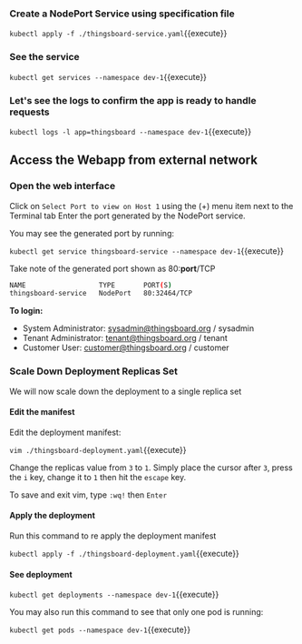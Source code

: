 ### Create a NodePort Service using specification file

`kubectl apply -f ./thingsboard-service.yaml`{{execute}}

### See the service

`kubectl get services --namespace dev-1`{{execute}}

### Let's see the logs to confirm the app is ready to handle requests

`kubectl logs -l app=thingsboard --namespace dev-1`{{execute}}

## Access the Webapp from external network

### Open the web interface

Click on `Select Port to view on Host 1` using the (+) menu item next to the Terminal tab
Enter the port generated by the NodePort service.

You may see the generated port by running:

`kubectl get service thingsboard-service --namespace dev-1`{{execute}}

Take note of the generated port shown as 80:**port**/TCP

```bash
NAME                  TYPE       PORT(S)
thingsboard-service   NodePort   80:32464/TCP
```

**To login:**

- System Administrator: sysadmin@thingsboard.org / sysadmin
- Tenant Administrator: tenant@thingsboard.org / tenant
- Customer User: customer@thingsboard.org / customer

### Scale Down Deployment Replicas Set

We will now scale down the deployment to a single replica set

#### Edit the manifest

Edit the deployment manifest:

`vim ./thingsboard-deployment.yaml`{{execute}}

Change the replicas value from `3` to `1`. Simply place the cursor after `3`, press the `i` key, change it to `1` then hit the `escape` key.

To save and exit vim, type `:wq!` then `Enter`

#### Apply the deployment

Run this command to re apply the deployment manifest

`kubectl apply -f ./thingsboard-deployment.yaml`{{execute}}

#### See deployment

`kubectl get deployments --namespace dev-1`{{execute}}

You may also run this command to see that only one pod is running:

`kubectl get pods --namespace dev-1`{{execute}}
